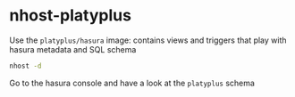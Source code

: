 # nhost-platyplus

Use the `platyplus/hasura` image: contains views and triggers that play with hasura metadata and SQL schema

```sh
nhost -d
```

Go to the hasura console and have a look at the `platyplus` schema

